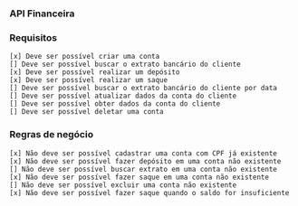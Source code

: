 ### API Financeira

### Requisitos

    [x] Deve ser possível criar uma conta
    [] Deve ser possível buscar o extrato bancário do cliente
    [x] Deve ser possível realizar um depósito
    [x] Deve ser possível realizar um saque
    [] Deve ser possível buscar o extrato bancário do cliente por data
    [] Deve ser possível atualizar dados da conta do cliente
    [] Deve ser possível obter dados da conta do cliente
    [] Deve ser possível deletar uma conta

### Regras de negócio

    [x] Não deve ser possível cadastrar uma conta com CPF já existente
    [x] Não deve ser possível fazer depósito em uma conta não existente
    [] Não deve ser possível buscar extrato em uma conta não existente
    [x] Não deve ser possível fazer saque em uma conta não existente
    [] Não deve ser possível excluir uma conta não existente
    [x] Não deve ser possível fazer saque quando o saldo for insuficiente
